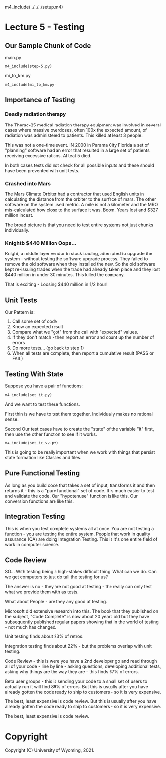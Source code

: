 
m4_include(../../../setup.m4)

# Lecture 5 - Testing

## Our Sample Chunk of Code

main.py
```
m4_include(step-5.py)
```

mi_to_km.py
```
m4_include(mi_to_km.py)
```

## Importance of Testing


### Deadly radiation therapy

The Therac-25 medical radiation therapy equipment was involved in
several cases where massive overdoses, often 100x the expected amount, of radiation was administered
to patients.  This killed at least 3 people.

This was not a one-time event.  IN 2000 in Parama City Florida
a set of "planning" software had an error that resulted in
a large set of patients receiving excessive rations.
Al teat 5 died.

In both cases tests did not check for all possible inputs 
and these should have been prevented with unit tests.

### Crashed into Mars

The Mars Climate Orbiter had a contractor that used English
units in calculating the distance from the orbiter to
the surface of mars.  The other software on the system
used metric.  A mile is not a kilometer and the MRO
mis-calculated how close to the surface it was.  Boom.
Years lost and $327 million incest.

The broad picture is that you need to test entire systems
not just chunks individually.

### Knightb $440 Million Oops... 

Knight, a middle layer vendor in stock trading, attempted to
upgrade the system - without testing the software upgrade
process.  They failed to remove the old software when they
installed the new.  So the old software kept re-issuing trades
when the trade had already taken place and they lost $440
million in under 30 minutes.   This killed the company.

That is exciting - Loosing $440 million in 1/2 hour!




## Unit Tests

Our Pattern is:

1. Call some set of code
2. Know an expected result
3. Compare what we "got" from the call with "expected" values.
4. If they don't match - then report an error and count up the number of errors
5. Do more tests... (go back to step 1)
6. When all tests are complete, then report a cumulative result (PASS or FAIL)



## Testing With State

Suppose you have a pair of functions:

```
m4_include(set_it.py)
```

And we want to test these functions.

First thin is we have to test them together.  Individually makes no rational
sense.

Second Our test cases have to create the "state" of the variable "it"
first, then use the other function to see if it works.

```
m4_include(set_it_v2.py)
```

This is going to be really important when we work with things that persist
state formation like Classes and files.

## Pure Functional Testing

As long as you build code that takes a set of input, transforms it
and then returns it - this is a "pure functional" set of code.   It is
much easier to test and validate the code.   Our "hypotenuse" function
is like this.  Our conversion functions are like this.

## Integration Testing

This is when you test complete systems all at once.  You are not testing
a function - you are testing the entire system.  People that work in
quality assurance (QA) are doing Integration Testing.   This is it's one
entire field of work in computer science.

## Code Review

SO... With testing being a high-stakes difficult thing.  What can we
do.   Can we get computers to just do tall the testing for us?

The answer is no - they are not good at testing - the really can only
test what we provide them with as tests.

What about People - are they any good at testing.

Microsoft did extensive research into this.  The book that they
published on the subject, "Code Complete" is now about 20 years old
but they have subsequently published regular papers showing that
in the world of testing - not much has changed.

Unit testing finds about 23% of retros.

Integration testing finds about 22% - but the problems overlap with unit testing.

Code Review - this is were you have a 2nd developer go and read through all of your code - line by line - asking questions,
developing additional tests, asking why things are the way they are - this finds 67% of errors.

Beta user groups - this is sending your code to a small set of users to actually run it will find 89% of errors.
But this is usually after you have already gotten the code ready to ship to customers - so it is very expensive.

The best, least expensive is code review.
But this is usually after you have already gotten the code ready to ship to customers - so it is very expensive.

The best, least expensive is code review.







# Copyright

Copyright (C) University of Wyoming, 2021.


